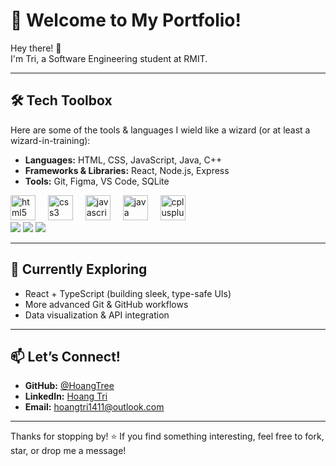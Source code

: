 # 🚀 Welcome to My Portfolio!

Hey there! 👋  
I'm Tri, a Software Engineering student at RMIT.

---

## 🛠️ Tech Toolbox
Here are some of the tools & languages I wield like a wizard (or at least a wizard-in-training):
- **Languages:** HTML, CSS, JavaScript, Java, C++
- **Frameworks & Libraries:** React, Node.js, Express
- **Tools:** Git, Figma, VS Code, SQLite
<div align="left">
  <img src="https://cdn.jsdelivr.net/gh/devicons/devicon/icons/html5/html5-original.svg" height="40" alt="html5 logo"  />
  <img width="12" />
  <img src="https://cdn.jsdelivr.net/gh/devicons/devicon/icons/css3/css3-original.svg" height="40" alt="css3 logo"  />
  <img width="12" />
  <img src="https://cdn.jsdelivr.net/gh/devicons/devicon/icons/javascript/javascript-original.svg" height="40" alt="javascript logo"  />
  <img width="12" />
  <img src="https://cdn.jsdelivr.net/gh/devicons/devicon/icons/java/java-original.svg" height="40" alt="java logo"  />
  <img width="12" />
  <img src="https://cdn.jsdelivr.net/gh/devicons/devicon/icons/cplusplus/cplusplus-original.svg" height="40" alt="cplusplus logo"  />
</div>

<div>
  <img src="https://img.shields.io/badge/HTML5-white?style=for-the-badge&logo=html5&logoColor=E34F26&labelColor=ffb6c1">
  <img src="https://img.shields.io/badge/CSS3-white?style=for-the-badge&logo=css3&logoColor=1572B6&labelColor=ffb6c1">
  <img src="https://img.shields.io/badge/JavaScript-white?style=for-the-badge&logo=javascript&logoColor=F7DF1E&labelColor=ffb6c1">


---

## 🌱 Currently Exploring
- React + TypeScript (building sleek, type-safe UIs)
- More advanced Git & GitHub workflows
- Data visualization & API integration

---

## 📫 Let’s Connect!
- **GitHub:** [@HoangTree](https://github.com/HoangTree)
- **LinkedIn:** [Hoang Tri](www.linkedin.com/in/tri-van-hoang-nguyen)
- **Email:** hoangtri1411@outlook.com

---

Thanks for stopping by! ⭐ If you find something interesting, feel free to fork, star, or drop me a message!
